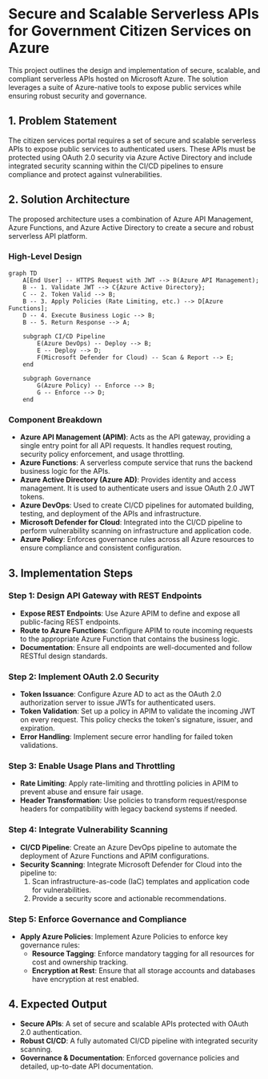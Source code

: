 # Secure and Scalable Serverless APIs for Government Citizen Services on Azure

This project outlines the design and implementation of secure, scalable, and compliant serverless APIs hosted on Microsoft Azure. The solution leverages a suite of Azure-native tools to expose public services while ensuring robust security and governance.

## 1. Problem Statement

The citizen services portal requires a set of secure and scalable serverless APIs to expose public services to authenticated users. These APIs must be protected using OAuth 2.0 security via Azure Active Directory and include integrated security scanning within the CI/CD pipelines to ensure compliance and protect against vulnerabilities.

## 2. Solution Architecture

The proposed architecture uses a combination of Azure API Management, Azure Functions, and Azure Active Directory to create a secure and robust serverless API platform.

### High-Level Design

```mermaid
graph TD
    A[End User] -- HTTPS Request with JWT --> B(Azure API Management);
    B -- 1. Validate JWT --> C{Azure Active Directory};
    C -- 2. Token Valid --> B;
    B -- 3. Apply Policies (Rate Limiting, etc.) --> D[Azure Functions];
    D -- 4. Execute Business Logic --> B;
    B -- 5. Return Response --> A;

    subgraph CI/CD Pipeline
        E(Azure DevOps) -- Deploy --> B;
        E -- Deploy --> D;
        F(Microsoft Defender for Cloud) -- Scan & Report --> E;
    end

    subgraph Governance
        G(Azure Policy) -- Enforce --> B;
        G -- Enforce --> D;
    end
```

### Component Breakdown

-   **Azure API Management (APIM)**: Acts as the API gateway, providing a single entry point for all API requests. It handles request routing, security policy enforcement, and usage throttling.
-   **Azure Functions**: A serverless compute service that runs the backend business logic for the APIs.
-   **Azure Active Directory (Azure AD)**: Provides identity and access management. It is used to authenticate users and issue OAuth 2.0 JWT tokens.
-   **Azure DevOps**: Used to create CI/CD pipelines for automated building, testing, and deployment of the APIs and infrastructure.
-   **Microsoft Defender for Cloud**: Integrated into the CI/CD pipeline to perform vulnerability scanning on infrastructure and application code.
-   **Azure Policy**: Enforces governance rules across all Azure resources to ensure compliance and consistent configuration.

## 3. Implementation Steps

### Step 1: Design API Gateway with REST Endpoints
-   **Expose REST Endpoints**: Use Azure APIM to define and expose all public-facing REST endpoints.
-   **Route to Azure Functions**: Configure APIM to route incoming requests to the appropriate Azure Function that contains the business logic.
-   **Documentation**: Ensure all endpoints are well-documented and follow RESTful design standards.

### Step 2: Implement OAuth 2.0 Security
-   **Token Issuance**: Configure Azure AD to act as the OAuth 2.0 authorization server to issue JWTs for authenticated users.
-   **Token Validation**: Set up a policy in APIM to validate the incoming JWT on every request. This policy checks the token's signature, issuer, and expiration.
-   **Error Handling**: Implement secure error handling for failed token validations.

### Step 3: Enable Usage Plans and Throttling
-   **Rate Limiting**: Apply rate-limiting and throttling policies in APIM to prevent abuse and ensure fair usage.
-   **Header Transformation**: Use policies to transform request/response headers for compatibility with legacy backend systems if needed.

### Step 4: Integrate Vulnerability Scanning
-   **CI/CD Pipeline**: Create an Azure DevOps pipeline to automate the deployment of Azure Functions and APIM configurations.
-   **Security Scanning**: Integrate Microsoft Defender for Cloud into the pipeline to:
    1.  Scan infrastructure-as-code (IaC) templates and application code for vulnerabilities.
    2.  Provide a security score and actionable recommendations.

### Step 5: Enforce Governance and Compliance
-   **Apply Azure Policies**: Implement Azure Policies to enforce key governance rules:
    -   **Resource Tagging**: Enforce mandatory tagging for all resources for cost and ownership tracking.
    -   **Encryption at Rest**: Ensure that all storage accounts and databases have encryption at rest enabled.

## 4. Expected Output

-   **Secure APIs**: A set of secure and scalable APIs protected with OAuth 2.0 authentication.
-   **Robust CI/CD**: A fully automated CI/CD pipeline with integrated security scanning.
-   **Governance & Documentation**: Enforced governance policies and detailed, up-to-date API documentation.
